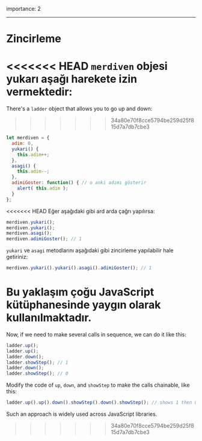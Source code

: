 importance: 2

---

# Zincirleme

<<<<<<< HEAD
`merdiven` objesi yukarı aşağı harekete izin vermektedir:
=======
There's a `ladder` object that allows you to go up and down:
>>>>>>> 34a80e70f8cce5794be259d25f815d7a7db7cbe3

```js
let merdiven = {
  adim: 0,
  yukari() { 
    this.adim++;
  },
  asagi() { 
    this.adim--;
  },
  adimiGoster: function() { // o anki adımı gösterir
    alert( this.adim );
  }
};
```
<<<<<<< HEAD
Eğer aşağıdaki gibi ard arda çağrı yapılırsa:

```js
merdiven.yukari();
merdiven.yukari();
merdiven.asagi();
merdiven.adimiGoster(); // 1
```

`yukari`  ve `asagi` metodlarını aşağıdaki gibi zincirleme yapılabilir hale getiriniz:

```js
merdiven.yukari().yukari().asagi().adimiGoster(); // 1
```

Bu yaklaşım çoğu JavaScript kütüphanesinde yaygın olarak kullanılmaktadır.
=======

Now, if we need to make several calls in sequence, we can do it like this:

```js
ladder.up();
ladder.up();
ladder.down();
ladder.showStep(); // 1
ladder.down();
ladder.showStep(); // 0
```

Modify the code of `up`, `down`, and `showStep` to make the calls chainable, like this:

```js
ladder.up().up().down().showStep().down().showStep(); // shows 1 then 0
```

Such an approach is widely used across JavaScript libraries.
>>>>>>> 34a80e70f8cce5794be259d25f815d7a7db7cbe3
